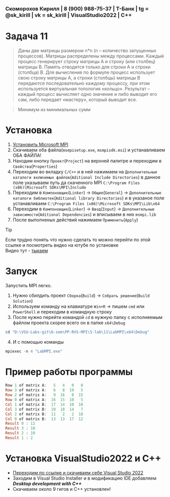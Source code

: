 ### Скоморохов Кирилл | 8 (900) 988-75-37 | Т-Банк | tg = @sk_kiriII  | vk = sk_kirill | VisualStudio2022 | C++

# Задача 11

> Даны две матрицы размером n*n (n – количество запущенных процессов). Матрицы распределены между процессами. Каждый процесс генерирует строку матрицы A и строку (или столбец) матрицы B. Память отводится только для строки A и строки (столбца) B. Для вычисления по формуле процесс использует свою строку матрицы A, а строки (столбцы) матрицы B передаются последовательно каждому процессу, при этом используется виртуальная топология «кольцо». Результат – каждый процесс вычисляет одно значение и либо выводит его сам, либо передает «мастеру», который выводит все.

> Минимум из минимальных сумм

# Установка

1. [Установить Microsoft MPI](https://www.microsoft.com/en-us/download/details.aspx?id=105289)  
2. Скачиваем оба файла(`msmpisetup.exe`, `msmpisdk.msi`) и устанавливаем ОБА ФАЙЛА!  
3. Находим кнопку `Проект`(`Project`) на верхней палитре и переходим в `Свойства`(`Properties`)  
4. Переходим во вкладку `C/C++` и в ней нажимаем на `Дополнительные каталоги включемых файлов`(`Aditional Include Directories`)
в данное поле указываем путь да скаченного MPI `C:\Program Files (x86)\Microsoft SDKs\MPI\Include` 
5. Переходим в `Компоновщик`(`Linker`) -> `Общие`(`General`) -> `Дополнительные каталоги библиотек`(`Aditional library Directories`)
и в указаное поле устанавливаем `C:\Program Files (x86)\Microsoft SDKs\MPI\Lib\x64`  
6. Переходим в `Компоновщик`(`Linker`) -> `Ввод`(`Input`) -> `Дополнительные зависимости`(`Aditional Dependencies`) и вписываем в них `msmpi.lib`  
7. После выполненых действий нажимаем `Применить`(`Apply`)

> [!TIP]
> Если трудно понять что нужно сделать то можно перейти по этой ссылке и посмотреть видео на ютубе по установке  
Видео тут - [тыкаем](https://www.youtube.com/watch?v=PPEu5KyTx3c)  

# Запуск

Запустить MPI легко.

1. Нужно сбилдить проект `Сборка`(`Build`) -> `Собрать решение`(`Build Solution`)
2. Используем команду на клавиатуре `Win+R` -> пишем `cmd` или `PowerShell` и переходим в командную строку
3. После нужно перейти командой `cd` в нужную папку с исполняемым файлом проекта скорее всего он в папке `x64\Debug`
```PowerShell
cd "D:\VSU-Labs-git\6-sem\PP-RVS-MPI\5-lab\11\LabMPI\x64\Debug"
```
4. И с помощью команды   
```PowerShell
mpiexec -n 4 "LabMPI.exe"
```

# Пример работы программы 
```PowerShell
Row 1 of matrix A:   5   4   0   8
Row 3 of matrix A:   6   8  19   5
Row 2 of matrix A:   9  16   8  15
Row 0 of matrix A:  16  15  10   5
Col 1 of matrix B:  17  14  10  10
Col 3 of matrix B:  10  18  14   7
Col 2 of matrix B:  11   2   2  18
Col 0 of matrix B:  13  13  17  12
Result 0 : 12
Result 3 : 10
Result 2 : 10
Result 1 : 2
```

# Установка VisualStudio2022 и C++

- [Переходим по ссылке  и скачиваем себе Visual Studio 2022](https://visualstudio.microsoft.com/ru/vs/)
- Заходим в Visual Studio Installer и в модификацию IDE добавляем ***Desktop development with C++***
- Скачиваем около 9 гигов и С++ установлен!
